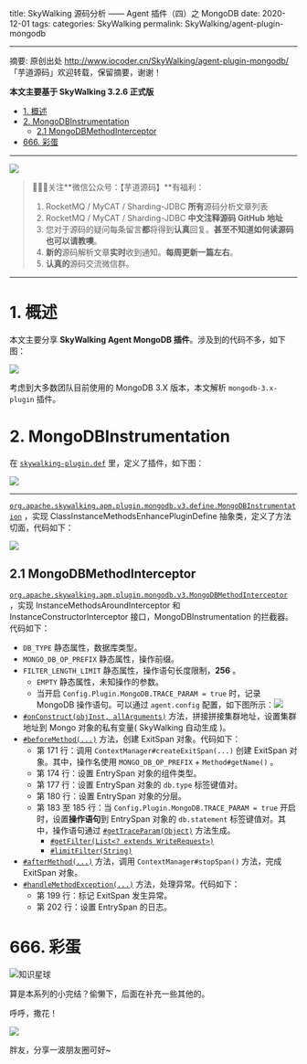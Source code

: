 title: SkyWalking 源码分析 —— Agent 插件（四）之 MongoDB
date: 2020-12-01
tags:
categories: SkyWalking
permalink: SkyWalking/agent-plugin-mongodb

-------

摘要: 原创出处 http://www.iocoder.cn/SkyWalking/agent-plugin-mongodb/ 「芋道源码」欢迎转载，保留摘要，谢谢！

**本文主要基于 SkyWalking 3.2.6 正式版**

- [1. 概述](http://www.iocoder.cn/SkyWalking/agent-plugin-mongodb/)
- [2. MongoDBInstrumentation](http://www.iocoder.cn/SkyWalking/agent-plugin-mongodb/)
  - [2.1 MongoDBMethodInterceptor](http://www.iocoder.cn/SkyWalking/agent-plugin-mongodb/)
- [666. 彩蛋](http://www.iocoder.cn/SkyWalking/agent-plugin-mongodb/)

-------

![](http://www.iocoder.cn/images/common/wechat_mp_2017_07_31.jpg)

> 🙂🙂🙂关注**微信公众号：【芋道源码】**有福利：  
> 1. RocketMQ / MyCAT / Sharding-JDBC **所有**源码分析文章列表  
> 2. RocketMQ / MyCAT / Sharding-JDBC **中文注释源码 GitHub 地址**  
> 3. 您对于源码的疑问每条留言**都**将得到**认真**回复。**甚至不知道如何读源码也可以请教噢**。  
> 4. **新的**源码解析文章**实时**收到通知。**每周更新一篇左右**。  
> 5. **认真的**源码交流微信群。

-------

# 1. 概述

本文主要分享 **SkyWalking Agent MongoDB 插件**。涉及到的代码不多，如下图：

![](http://www.iocoder.cn/images/SkyWalking/2020_12_01/02.png)

考虑到大多数团队目前使用的 MongoDB 3.X 版本，本文解析 `mongodb-3.x-plugin` 插件。

# 2. MongoDBInstrumentation

在 [`skywalking-plugin.def`](https://github.com/apache/incubator-skywalking/blob/ea37839950c58b77114fbfebffc13f051e1caeb7/apm-sniffer/apm-sdk-plugin/mongodb-3.x-plugin/src/main/resources/skywalking-plugin.def) 里，定义了插件，如下图：

![](http://www.iocoder.cn/images/SkyWalking/2020_12_01/03.png)

-------

[`org.apache.skywalking.apm.plugin.mongodb.v3.define.MongoDBInstrumentation`](https://github.com/apache/incubator-skywalking/blob/ea37839950c58b77114fbfebffc13f051e1caeb7/apm-sniffer/apm-sdk-plugin/mongodb-3.x-plugin/src/main/java/org/apache/skywalking/apm/plugin/mongodb/v3/define/MongoDBInstrumentation.java) ，实现 ClassInstanceMethodsEnhancePluginDefine 抽象类，定义了方法切面，代码如下：

![](http://www.iocoder.cn/images/SkyWalking/2020_12_01/01.png)

## 2.1 MongoDBMethodInterceptor

[`org.apache.skywalking.apm.plugin.mongodb.v3.MongoDBMethodInterceptor`](https://github.com/YunaiV/skywalking/blob/0128349b40592b8ae329443c52f43577cc9fa16b/apm-sniffer/apm-sdk-plugin/dubbo-plugin/src/main/java/org/skywalking/apm/plugin/dubbo/DubboInterceptor.java) ，实现 InstanceMethodsAroundInterceptor 和 InstanceConstructorInterceptor 接口，MongoDBInstrumentation 的拦截器。代码如下：

* `DB_TYPE` 静态属性，数据库类型。
* `MONGO_DB_OP_PREFIX` 静态属性，操作前缀。
* `FILTER_LENGTH_LIMIT` 静态属性，操作语句长度限制，**256** 。
    * `EMPTY` 静态属性，未知操作的参数。
    * 当开启 `Config.Plugin.MongoDB.TRACE_PARAM = true` 时，记录 MongoDB 操作语句。可以通过 `agent.config` 配置，如下图所示：![](http://www.iocoder.cn/images/SkyWalking/2020_12_01/04.png)
* [`#onConstruct(objInst, allArguments)`](https://github.com/YunaiV/skywalking/blob/2f629ab1c9b96a77ecf6cca1e1dc20def0d20f1f/apm-sniffer/apm-sdk-plugin/mongodb-3.x-plugin/src/main/java/org/skywalking/apm/plugin/mongodb/v3/MongoDBMethodInterceptor.java#L206) 方法，拼接拼接集群地址，设置集群地址到 Mongo 对象的私有变量( SkyWalking 自动生成 )。
* [`#beforeMethod(...)`](https://github.com/YunaiV/skywalking/blob/2f629ab1c9b96a77ecf6cca1e1dc20def0d20f1f/apm-sniffer/apm-sdk-plugin/mongodb-3.x-plugin/src/main/java/org/skywalking/apm/plugin/mongodb/v3/MongoDBMethodInterceptor.java#L163) 方法，创建 ExitSpan 对象。代码如下：
    * 第 171 行：调用 `ContextManager#createExitSpan(...)` 创建 ExitSpan 对象。其中，操作名使用 `MONGO_DB_OP_PREFIX` + `Method#getName()` 。
    * 第 174 行：设置 EntrySpan 对象的组件类型。
    * 第 177 行：设置 EntrySpan 对象的 `db.type` 标签键值对。
    * 第 180 行：设置 EntrySpan 对象的分层。
    * 第 183 至 185 行：当 `Config.Plugin.MongoDB.TRACE_PARAM = true` 开启时，设置**操作语句**到 EntrySpan 对象的 `db.statement` 标签键值对。其中，操作语句通过 [`#getTraceParam(Object)`](https://github.com/YunaiV/skywalking/blob/2f629ab1c9b96a77ecf6cca1e1dc20def0d20f1f/apm-sniffer/apm-sdk-plugin/mongodb-3.x-plugin/src/main/java/org/skywalking/apm/plugin/mongodb/v3/MongoDBMethodInterceptor.java#L79) 方法生成。
        * [`#getFilter(List<? extends WriteRequest>)`](https://github.com/YunaiV/skywalking/blob/2f629ab1c9b96a77ecf6cca1e1dc20def0d20f1f/apm-sniffer/apm-sdk-plugin/mongodb-3.x-plugin/src/main/java/org/skywalking/apm/plugin/mongodb/v3/MongoDBMethodInterceptor.java#L136)
        * [`#limitFilter(String)`](https://github.com/YunaiV/skywalking/blob/2f629ab1c9b96a77ecf6cca1e1dc20def0d20f1f/apm-sniffer/apm-sdk-plugin/mongodb-3.x-plugin/src/main/java/org/skywalking/apm/plugin/mongodb/v3/MongoDBMethodInterceptor.java#L154)
* [`#afterMethod(...)`](https://github.com/YunaiV/skywalking/blob/2f629ab1c9b96a77ecf6cca1e1dc20def0d20f1f/apm-sniffer/apm-sdk-plugin/mongodb-3.x-plugin/src/main/java/org/skywalking/apm/plugin/mongodb/v3/MongoDBMethodInterceptor.java#L188) 方法，调用 `ContextManager#stopSpan()` 方法，完成 ExitSpan 对象。
* [`#handleMethodException(...)`](https://github.com/YunaiV/skywalking/blob/2f629ab1c9b96a77ecf6cca1e1dc20def0d20f1f/apm-sniffer/apm-sdk-plugin/mongodb-3.x-plugin/src/main/java/org/skywalking/apm/plugin/mongodb/v3/MongoDBMethodInterceptor.java#L195) 方法，处理异常。代码如下：
    * 第 199 行：标记 ExitSpan 发生异常。
    * 第 202 行：设置 EntrySpan 的日志。

# 666. 彩蛋

![知识星球](http://www.iocoder.cn/images/Architecture/2017_12_29/01.png)

算是本系列的小完结？偷懒下，后面在补充一些其他的。

呼呼，撒花！

![](http://www.iocoder.cn/images/SkyWalking/2020_12_01/05.png)

胖友，分享一波朋友圈可好~


